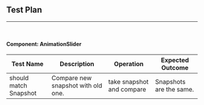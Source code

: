## Test Plan
--------
<br>

#### Component: AnimationSlider

|Test Name|Description|Operation|Expected Outcome|
|----|------|--------|----------------|
| should match Snapshot | Compare new snapshot with old one. | take snapshot and compare | Snapshots are the same. |

